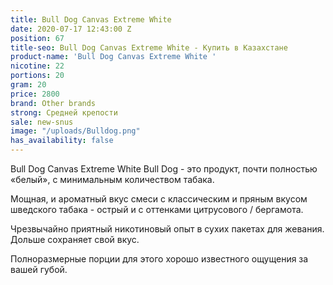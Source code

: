 ```yaml
---
title: Bull Dog Canvas Extreme White
date: 2020-07-17 12:43:00 Z
position: 67
title-seo: Bull Dog Canvas Extreme White - Купить в Казахстане
product-name: 'Bull Dog Canvas Extreme White '
nicotine: 22
portions: 20
gram: 20
price: 2800
brand: Other brands
strong: Средней крепости
sale: new-snus
image: "/uploads/Bulldog.png"
has_availability: false
---
```


Bull Dog Canvas Extreme White
Bull Dog - это продукт, почти полностью «белый», с минимальным количеством табака.

Мощная, и ароматный вкус смеси с классическим и пряным вкусом шведского табака - острый и с оттенками цитрусового / бергамота.

Чрезвычайно приятный никотиновый опыт в сухих пакетах для жевания.
Дольше сохраняет свой вкус.

Полноразмерные порции для этого хорошо известного ощущения за вашей губой.